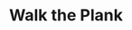 ---
pid: ws143
title: Walk the Plank
location_transcription: Every State
coordinates: "[-75.152333612777, 39.947187223493]"
zipcode: NJ08520
gen_neighborhood: 
neighborhood: 
outside_phl: Hightstown NJ
age: '7.5'
age_range: 6-13
instagram: 
image_file_name: ws_143.jpg
proposal_transcription: |-
  //Please wear swimwear//
  //chains to climb//
  //diving board//
  //pool//
topic: Sports
topic_summary: '0'
type: Infrastructure,Interactive,Space
keywords_other: 
credit: Zelda Marie Madrigal
image_labels: 
twitter: 
facebook: 
permalink: "/monuments/ws143/"
layout: item-page
---